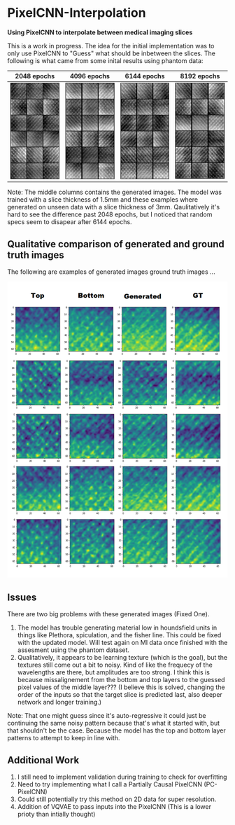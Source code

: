 # PixelCNN-Interpolation
__Using PixelCNN to interpolate between medical imaging slices__

This is a work in progress. The idea for the initial implementation was to only use PixelCNN to "Guess" what should be inbetween the slices.  The following is what came from some inital results using phantom data:

2048 epochs             |  4096 epochs             |  6144 epochs             |  8192 epochs             |
:-------------------------:|:-------------------------:|:-------------------------:|:-------------------------:
![Example1](phantom_data/Phantom_0.png)  |  ![Example2](phantom_data/phantom_1.png)  |  ![Example3](phantom_data/phantom_2.png)  |  ![Example4](phantom_data/phantom_3.png)

Note: The middle columns contains the generated images.  The model was trained with a slice thickness of 1.5mm and these examples where generated on unseen data with a slice thickness of 3mm.  Qaulitatively it's hard to see the difference past 2048 epochs, but I noticed that random specs seem to disapear after 6144 epochs.

## Qualitative comparison of generated and ground truth images

The following are examples of generated images ground truth images ...

![Example5](phantom_data/gt.png)

## Issues

There are two big problems with these generated images (Fixed One).

  1. The model has trouble generating material low in houndsfield units in things like Plethora, spiculation, and the fisher line.  This could be fixed with the updated model.  Will test again on MI data once finished with the assesment using the phantom dataset.
  1. Qualitatively, it appears to be learning texture (which is the goal), but the textures still come out a bit to noisy.  Kind of like the frequecy of the wavelengths are there, but amplitudes are too strong.  I think this is because missalignement from the bottom and top layers to the guessed pixel values of the middle layer??? (I believe this is solved, changing the order of the inputs so that the target slice is predicted last, also deeper network and longer training.)

Note: That one might guess since it's auto-regressive it could just be continuing the same noisy pattern because that's what it started with, but that shouldn't be the case.  Because the model has the top and bottom layer patterns to attempt to keep in line with.

## Additional Work

  1. I still need to implement validation during training to check for overfitting
  1. Need to try implementing what I call a Partially Causal PixelCNN (PC-PixelCNN)
  1. Could still potentially try this method on 2D data for super resolution.
  1. Addition of VQVAE to pass inputs into the PixelCNN (This is a lower prioty than intially thought)
